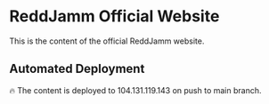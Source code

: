 # ReddJamm Official Website

This is the content of the official ReddJamm website.

## Automated Deployment
🔥 The content is deployed to 104.131.119.143 on push to main branch.
